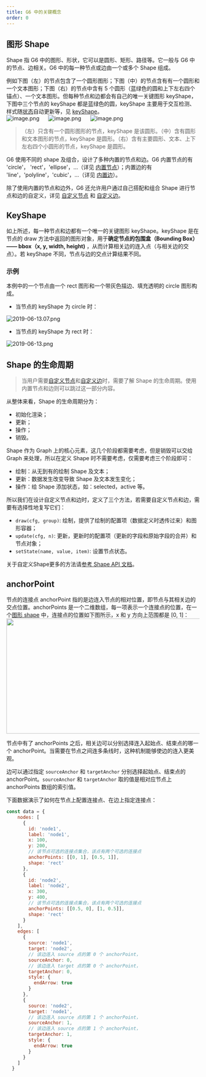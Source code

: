 ```yaml
---
title: G6 中的关键概念
order: 0
---
```


<a name="FVpps"></a>
## 图形 Shape
Shape 指 G6 中的图形、形状，它可以是圆形、矩形、路径等。它一般与 G6 中的节点、边相关。G6 中的每一种节点或边由一个或多个 Shape 组成。

例如下图（左）的节点包含了一个圆形图形；下图（中）的节点含有有一个圆形和一个文本图形；下图（右）的节点中含有 5 个圆形（蓝绿色的圆和上下左右四个锚点）、一个文本图形。但每种节点和边都会有自己的唯一关键图形 keyShape，下图中三个节点的 keyShape 都是蓝绿色的圆，keyShape 主要用于交互检测、样式随[状态](https://www.yuque.com/antv/g6/fqnn9w)自动更新等，见 [keyShape](#UNCAz)。<br />![image.png](https://cdn.nlark.com/yuque/0/2019/png/156681/1570860282365-a580467a-9843-4aa5-a016-d73dff38fc0a.png#align=left&display=inline&height=68&name=image.png&originHeight=136&originWidth=138&search=&size=14236&status=done&width=69)      ![image.png](https://cdn.nlark.com/yuque/0/2019/png/156681/1570860291602-5729dfa6-4c25-4547-82f8-2d388422df67.png#align=left&display=inline&height=85&name=image.png&originHeight=170&originWidth=150&search=&size=16796&status=done&width=75)      ![image.png](https://cdn.nlark.com/yuque/0/2019/png/156681/1570859851766-0358416c-65d1-4637-93d1-e5cf12017bc8.png#align=left&display=inline&height=94&name=image.png&originHeight=188&originWidth=196&search=&size=24941&status=done&width=98)
> （左）只含有一个圆形图形的节点，keyShape 是该圆形。（中）含有圆形和文本图形的节点，keyShape 是圆形。（右）含有主要圆形、文本、上下左右四个小圆形的节点，keyShape 是圆形。


G6 使用不同的 shape 及组合，设计了多种内置的节点和边。G6 内置节点的有 'circle'， 'rect'，'ellipse'，...（详见 [内置节点](https://www.yuque.com/antv/g6/internal-node)）；内置边的有 'line'，'polyline'，'cubic'，...（详见 [内置边](https://www.yuque.com/antv/g6/internal-edge)）。

除了使用内置的节点和边外，G6 还允许用户通过自己搭配和组合 Shape 进行节点和边的自定义，详见 [自定义节点](https://www.yuque.com/antv/g6/self-node) 和 [自定义边](https://www.yuque.com/antv/g6/self-edge)。

<a name="UNCAz"></a>
## KeyShape
如上所述，每一种节点和边都有一个唯一的关键图形 keyShape。keyShape 是在节点的 draw 方法中返回的图形对象，用于**确定节点的包围盒（Bounding Box） —— bbox（x, y, width, height)** ，从而计算相关边的连入点（与相关边的交点）。若 keyShape 不同，节点与边的交点计算结果不同。 

<a name="IXt42"></a>
### 示例 
本例中的一个节点由一个 rect 图形和一个带灰色描边、填充透明的 circle 图形构成。

- 当节点的 keyShape 为 circle 时：

![2019-06-13.07.png](https://cdn.nlark.com/yuque/0/2019/png/244306/1561033286841-e52f2489-4c31-4235-9d3c-0dfcc95ff4c6.png#align=left&display=inline&height=145&name=%E5%B1%8F%E5%B9%95%E5%BF%AB%E7%85%A7%202019-06-13%20%E4%B8%8A%E5%8D%8811.31.07.png&originHeight=166&originWidth=392&search=&size=8734&status=done&width=342)

- 当节点的 keyShape 为 rect 时：

![2019-06-13.png](https://cdn.nlark.com/yuque/0/2019/png/244306/1561033286856-823a0f11-a768-456f-b510-d823799d1bfe.png#align=left&display=inline&height=150&name=%E5%B1%8F%E5%B9%95%E5%BF%AB%E7%85%A7%202019-06-13%20%E4%B8%8A%E5%8D%8811.31.56.png&originHeight=180&originWidth=432&search=&size=8968&status=done&width=359)


<a name="69UmU"></a>
## Shape 的生命周期
> 当用户需要[自定义节点](https://www.yuque.com/antv/g6/self-node)和[自定义边](https://www.yuque.com/antv/g6/self-edge)时，需要了解 Shape 的生命周期。使用内置节点和边则可以跳过这一部分内容。

从整体来看，Shape 的生命周期分为：

- 初始化渲染；
- 更新；
- 操作；
- 销毁。

Shape 作为 Graph 上的核心元素，这几个阶段都需要考虑，但是销毁可以交给 Graph 来处理，所以在定义 Shape 时不需要考虑，仅需要考虑三个阶段即可：

- 绘制：从无到有的绘制 Shape 及文本；
- 更新：数据发生改变导致 Shape 及文本发生变化；
- 操作：给 Shape 添加状态，如：selected，active 等。

所以我们在设计自定义节点和边时，定义了三个方法，若需要自定义节点和边，需要有选择性地复写它们：

- `draw(cfg, group)`: 绘制，提供了绘制的配置项（数据定义时透传过来）和图形容器；
- `update(cfg, n)`: 更新，更新时的配置项（更新的字段和原始字段的合并）和节点对象；
- `setState(name, value, item)`: 设置节点状态。

关于自定义Shape更多的方法请[参考 Shape API 文档](https://www.yuque.com/antv/g6/shape-api)。

## anchorPoint

节点的连接点 anchorPoint 指的是边连入节点的相对位置，即节点与其相关边的交点位置。anchorPoints 是一个二维数组，每一项表示一个连接点的位置，在一个[图形 shape](https://www.yuque.com/antv/g6/shape-crycle) 中，连接点的位置如下图所示，x 和 y 方向上范围都是 [0, 1]：<br />
<img src='https://cdn.nlark.com/yuque/0/2019/png/156681/1571036680989-45a97f57-c247-4408-8b38-37c1e0d6c8c7.png#align=left&display=inline&height=190&name=image.png&originHeight=654&originWidth=1364&search=&size=204253&status=done&width=396' width='600' height='300' />

节点中有了 anchorPoints 之后，相关边可以分别选择连入起始点、结束点的哪一个 anchorPoint。当需要在节点之间连多条线时，这种机制能够使边的连入更美观。

边可以通过指定 `sourceAnchor` 和 `targetAnchor` 分别选择起始点、结束点的 anchorPoint。`sourceAnchor` 和 `targetAnchor` 取的值是相对应节点上 anchorPoints 数组的索引值。

下面数据演示了如何在节点上配置连接点、在边上指定连接点：
```javascript
const data = {
    nodes: [
      {
        id: 'node1',
        label: 'node1',
        x: 100,
        y: 200,
        // 该节点可选的连接点集合，该点有两个可选的连接点
        anchorPoints: [[0, 1], [0.5, 1]],
        shape: 'rect'
      },
      {
        id: 'node2',
        label: 'node2',
        x: 300,
        y: 400,
        // 该节点可选的连接点集合，该点有两个可选的连接点
        anchorPoints: [[0.5, 0], [1, 0.5]],
        shape: 'rect'
      }
    ],
    edges: [
      {
        source: 'node1',
        target: 'node2',
        // 该边连入 source 点的第 0 个 anchorPoint，
        sourceAnchor: 0,
        // 该边连入 target 点的第 0 个 anchorPoint，
        targetAnchor: 0,
        style: {
          endArrow: true
        }
      },
      {
        source: 'node2',
        target: 'node1',
        // 该边连入 source 点的第 1 个 anchorPoint，
        sourceAnchor: 1,
        // 该边连入 source 点的第 1 个 anchorPoint，
        targetAnchor: 1,
        style: {
          endArrow: true
        }
      }
    ]
  }
```
